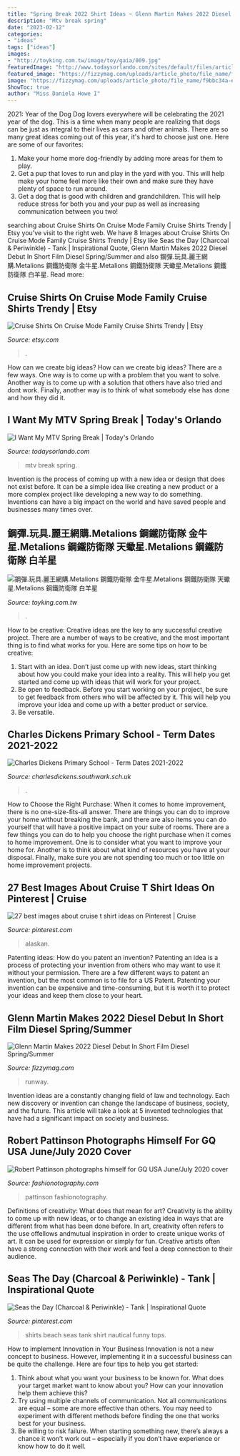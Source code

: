 ```yaml
---
title: "Spring Break 2022 Shirt Ideas ~ Glenn Martin Makes 2022 Diesel Debut In Short Film Diesel Spring/summer"
description: "Mtv break spring"
date: "2023-02-12"
categories:
- "ideas"
tags: ["ideas"]
images:
- "http://toyking.com.tw/image/toy/gaia/009.jpg"
featuredImage: "http://www.todaysorlando.com/sites/default/files/articles/cover/image.jpg"
featured_image: "https://fizzymag.com/uploads/article_photo/file_name/f9bbc34a-e2dc-4d1b-8458-5ec84bed6380/glenn-martin-makes-2022-diesel-debut-in-short-film-8.jpg"
image: "https://fizzymag.com/uploads/article_photo/file_name/f9bbc34a-e2dc-4d1b-8458-5ec84bed6380/glenn-martin-makes-2022-diesel-debut-in-short-film-8.jpg"
ShowToc: true
author: "Miss Daniela Howe I"
---
```



2021: Year of the Dog
Dog lovers everywhere will be celebrating the 2021 year of the dog. This is a time when many people are realizing that dogs can be just as integral to their lives as cars and other animals. There are so many great ideas coming out of this year, it's hard to choose just one. Here are some of our favorites: 
1) Make your home more dog-friendly by adding more areas for them to play.
2) Get a pup that loves to run and play in the yard with you. This will help make your home feel more like their own and make sure they have plenty of space to run around. 
3) Get a dog that is good with children and grandchildren. This will help reduce stress for both you and your pup as well as increasing communication between you two!

	

		
searching about Cruise Shirts On Cruise Mode Family Cruise Shirts Trendy | Etsy you've visit to the right web. We have 8 Images about Cruise Shirts On Cruise Mode Family Cruise Shirts Trendy | Etsy like Seas the Day (Charcoal &amp; Periwinkle) - Tank | Inspirational Quote, Glenn Martin Makes 2022 Diesel Debut In Short Film Diesel Spring/Summer and also 鋼彈.玩具.麗王網購.Metalions 鋼鐵防衛隊 金牛星.Metalions 鋼鐵防衛隊 天蠍星.Metalions 鋼鐵防衛隊 白羊星. Read more:
		
    
## Cruise Shirts On Cruise Mode Family Cruise Shirts Trendy | Etsy

<img loading=lazy src="https://i.etsystatic.com/7271519/r/il/59723c/1545152189/il_794xN.1545152189_kh0o.jpg" onerror="this.onerror=null;this.src='https://tse4.mm.bing.net/th?id=OIP.1dcQ-ldCg2IGEYonN48C6gHaNf&amp;pid=15.1';" alt="Cruise Shirts On Cruise Mode Family Cruise Shirts Trendy | Etsy">

_Source: etsy.com_

>. 

	

How can we create big ideas?
How can we create big ideas? There are a few ways. One way is to come up with a problem that you want to solve. Another way is to come up with a solution that others have also tried and dont work. Finally, another way is to think of what somebody else has done and how they did it.

    
## I Want My MTV Spring Break | Today&#039;s Orlando

<img loading=lazy src="http://www.todaysorlando.com/sites/default/files/articles/cover/image.jpg" onerror="this.onerror=null;this.src='https://tse3.mm.bing.net/th?id=OIP.O-vDkKFmgT3ValMY0rDCtwHaFs&amp;pid=15.1';" alt="I Want My MTV Spring Break | Today&#039;s Orlando">

_Source: todaysorlando.com_

>mtv break spring. 

	

Invention is the process of coming up with a new idea or design that does not exist before. It can be a simple idea like creating a new product or a more complex project like developing a new way to do something. Inventions can have a big impact on the world and have saved people and businesses many times over.

    
## 鋼彈.玩具.麗王網購.Metalions 鋼鐵防衛隊 金牛星.Metalions 鋼鐵防衛隊 天蠍星.Metalions 鋼鐵防衛隊 白羊星

<img loading=lazy src="http://toyking.com.tw/image/toy/gaia/009.jpg" onerror="this.onerror=null;this.src='https://tse2.mm.bing.net/th?id=OIP.rxEdHvUHmNhi1Kh93JVd9QAAAA&amp;pid=15.1';" alt="鋼彈.玩具.麗王網購.Metalions 鋼鐵防衛隊 金牛星.Metalions 鋼鐵防衛隊 天蠍星.Metalions 鋼鐵防衛隊 白羊星">

_Source: toyking.com.tw_

>. 

	

How to be creative:
Creative ideas are the key to any successful creative project. There are a number of ways to be creative, and the most important thing is to find what works for you. Here are some tips on how to be creative: 
1. Start with an idea. Don’t just come up with new ideas, start thinking about how you could make your idea into a reality. This will help you get started and come up with ideas that will work for your project. 
2. Be open to feedback. Before you start working on your project, be sure to get feedback from others who will be affected by it. This will help you improve your idea and come up with a better product or service. 
3. Be versatile.

    
## Charles Dickens Primary School - Term Dates 2021-2022

<img loading=lazy src="http://www.charlesdickens.southwark.sch.uk/perch/resources/background/img8365.jpg" onerror="this.onerror=null;this.src='https://tse3.mm.bing.net/th?id=OIP.upx9PSuxBX6YosQvj9PY9wHaE8&amp;pid=15.1';" alt="Charles Dickens Primary School - Term Dates 2021-2022">

_Source: charlesdickens.southwark.sch.uk_

>. 

	

How to Choose the Right Purchase: When it comes to home improvement, there is no one-size-fits-all answer. There are things you can do to improve your home without breaking the bank, and there are also items you can do yourself that will have a positive impact on your suite of rooms.
There are a few things you can do to help you choose the right purchase when it comes to home improvement. One is to consider what you want to improve your home for. Another is to think about what kind of resources you have at your disposal. Finally, make sure you are not spending too much or too little on home improvement projects.

    
## 27 Best Images About Cruise T Shirt Ideas On Pinterest | Cruise

<img loading=lazy src="https://s-media-cache-ak0.pinimg.com/736x/97/38/96/973896af2e9cefe35204f242194956dd.jpg" onerror="this.onerror=null;this.src='https://tse4.mm.bing.net/th?id=OIP.bNeXgCIFuJ37tmBDxDh65wHaJ4&amp;pid=15.1';" alt="27 best images about cruise t shirt ideas on Pinterest | Cruise">

_Source: pinterest.com_

>alaskan. 

	

Patenting ideas: How do you patent an invention?
Patenting an idea is a process of protecting your invention from others who may want to use it without your permission. There are a few different ways to patent an invention, but the most common is to file for a US Patent. Patenting your invention can be expensive and time-consuming, but it is worth it to protect your ideas and keep them close to your heart.

    
## Glenn Martin Makes 2022 Diesel Debut In Short Film Diesel Spring/Summer

<img loading=lazy src="https://fizzymag.com/uploads/article_photo/file_name/f9bbc34a-e2dc-4d1b-8458-5ec84bed6380/glenn-martin-makes-2022-diesel-debut-in-short-film-8.jpg" onerror="this.onerror=null;this.src='https://tse4.mm.bing.net/th?id=OIP.zLe7LnlL-3lFFrg3x2N1SAHaFL&amp;pid=15.1';" alt="Glenn Martin Makes 2022 Diesel Debut In Short Film Diesel Spring/Summer">

_Source: fizzymag.com_

>runway. 

	

Invention ideas are a constantly changing field of law and technology. Each new discovery or invention can change the landscape of business, society, and the future. This article will take a look at 5 invented technologies that have had a significant impact on society and business.

    
## Robert Pattinson Photographs Himself For GQ USA June/July 2020 Cover

<img loading=lazy src="https://www.fashionotography.com/wp-content/uploads/2020/06/Robert-Pattinson-photographs-himself-for-GQ-USA-June-July-2020-cover-11-768x1066.jpg" onerror="this.onerror=null;this.src='https://tse3.mm.bing.net/th?id=OIP.aMFDs9WXLCUldRkdoYz2oQHaKR&amp;pid=15.1';" alt="Robert Pattinson photographs himself for GQ USA June/July 2020 cover">

_Source: fashionotography.com_

>pattinson fashionotography. 

	

Definitions of creativity: What does that mean for art?
Creativity is the ability to come up with new ideas, or to change an existing idea in ways that are different from what has been done before. In art, creativity often refers to the use offellows andmutual inspiration in order to create unique works of art. It can be used for expression or simply for fun. Creative artists often have a strong connection with their work and feel a deep connection to their audience.

    
## Seas The Day (Charcoal &amp; Periwinkle) - Tank | Inspirational Quote

<img loading=lazy src="https://i.pinimg.com/originals/80/7d/4e/807d4e0aba30717e3cf3986c836ae7da.jpg" onerror="this.onerror=null;this.src='https://tse4.mm.bing.net/th?id=OIP.NTyOjGOPV79dGjBr9TbyEwHaHa&amp;pid=15.1';" alt="Seas the Day (Charcoal &amp; Periwinkle) - Tank | Inspirational Quote">

_Source: pinterest.com_

>shirts beach seas tank shirt nautical funny tops. 

	

How to implement Innovation in Your Business
Innovation is not a new concept to business. However, implementing it in a successful business can be quite the challenge. Here are four tips to help you get started: 
1. Think about what you want your business to be known for. What does your target market want to know about you? How can your innovation help them achieve this? 
2. Try using multiple channels of communication. Not all communications are equal – some are more effective than others. You may need to experiment with different methods before finding the one that works best for your business. 
3. Be willing to risk failure. When starting something new, there’s always a chance it won’t work out – especially if you don’t have experience or know how to do it well.

